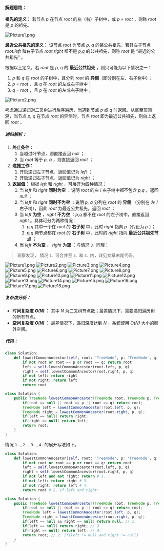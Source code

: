 #### 解题思路：

**祖先的定义：** 若节点 *p* 在节点 *root* 的左（右）子树中，或 *p = root* ，则称 *root* 是 *p* 的祖先。

![Picture1.png](https://pic.leetcode-cn.com/83402bb4c1bba2746effc5607d9654aeb9c3496b4a846d41ce61adb5af02c0f5-Picture1.png)

**最近公共祖先的定义：** 设节点 *root* 为节点 *p, q* 的某公共祖先，若其左子节点 *root.left* 和右子节点 *root.right* 都不是 *p,q* 的公共祖先，则称 *root* 是 “最近的公共祖先” 。

根据以上定义，若 *root* 是 *p, q* 的 **最近公共祖先** ，则只可能为以下情况之一：

1. *p* 和 *q* 在 *root* 的子树中，且分列 *root* 的 **异侧**（即分别在左、右子树中）；
2. *p = root* ，且 *q* 在 *root* 的左或右子树中；  
3. *q = root* ，且 *p* 在 *root* 的左或右子树中；  

![Picture2.png](https://pic.leetcode-cn.com/e48705d412500d43fa81c1d8fdd107bb2d0c7dfa12bdc588cd88f481b4b9f7d8-Picture2.png)

考虑通过递归对二叉树进行后序遍历，当遇到节点 *p* 或 *q* 时返回。从底至顶回溯，当节点 *p, q* 在节点 *root* 的异侧时，节点 *root* 即为最近公共祖先，则向上返回 *root* 。

##### 递归解析：

1. **终止条件：**
   1. 当越过叶节点，则直接返回 *null* ；
   2. 当 *root* 等于 *p, q* ，则直接返回 *root* ；
2. **递推工作：**
   1. 开启递归左子节点，返回值记为 *left* ；
   2. 开启递归右子节点，返回值记为 *right* ；
3. **返回值：** 根据 *left* 和 *right* ，可展开为四种情况；
   1. 当 *left* 和 *right* **同时为空** ：说明 *root* 的左 / 右子树中都不包含 *p,q* ，返回 *null* ；
   2. 当 *left* 和 *right* **同时不为空** ：说明 *p, q* 分列在 *root* 的 **异侧** （分别在 左 / 右子树），因此 *root* 为最近公共祖先，返回 *root* ；
   3. 当 *left* **为空** ，*right* **不为空** ：*p,q* 都不在 *root* 的左子树中，直接返回 *right* 。具体可分为两种情况：
      1. *p,q* 其中一个在 *root* 的 **右子树** 中，此时 *right* 指向 *p*（假设为 *p* ）； 
      2. *p,q* 两节点都在 *root* 的 **右子树** 中，此时的 *right* 指向 **最近公共祖先节点** ；
   4. 当 *left* **不为空** ， *right* **为空** ：与情况 `3.` 同理；

> 观察发现， 情况 `1.` 可合并至 `3.` 和 `4.` 内，详见文章末尾代码。

 ![Picture1.png](https://pic.leetcode-cn.com/c44f8946548954a2513f7d72e20be260c36c157b506749c788afce1e7bd3416c-Picture1.png) ![Picture2.png](https://pic.leetcode-cn.com/55f7683ceee27def129a50c9a26305e56b25175dbd3da55983b5848145559354-Picture2.png) ![Picture3.png](https://pic.leetcode-cn.com/0c3217c102953090030aec857ef2e1e96672b38c450a90356a3e64f0dfc97af2-Picture3.png) ![Picture4.png](https://pic.leetcode-cn.com/f137a75004bf105ae2f9d2987d3d75c0d0cbddfda54126e549b5a3a99b06a6ef-Picture4.png) ![Picture5.png](https://pic.leetcode-cn.com/3334d8bc74cad490584a03ca6e6637f4d431626f75ca589710d6a382fe9ab06b-Picture5.png) ![Picture6.png](https://pic.leetcode-cn.com/fd6ef030cf8acac250792828c04df471ccab669d4153b49b934bc4cc3517efcf-Picture6.png) ![Picture7.png](https://pic.leetcode-cn.com/e03f2505635e77816e12bdfd2ce5c1c4ace3d2dfa2a0e10eefe683e11e88c98b-Picture7.png) ![Picture8.png](https://pic.leetcode-cn.com/a9cf21e0a271c74af5ab00e39da09d485de8a3dabbfaa6d6cd2a2a1c7f60d2a8-Picture8.png) ![Picture9.png](https://pic.leetcode-cn.com/6540e7106efa4461cb19c21a682e9b7c9bd33367d6c5a8bd97982cc7bcec9ec3-Picture9.png) ![Picture10.png](https://pic.leetcode-cn.com/d249c4379aee12e4a5bce4f20c4ad8b709ff35e358cfdb3255ed6d9c6dc4ae2c-Picture10.png) ![Picture11.png](https://pic.leetcode-cn.com/fa87c46c8e8360cf3ab5ea852161ab5f9e4a2ca1b5ff6cd9e9ba0897dcbd455a-Picture11.png) ![Picture12.png](https://pic.leetcode-cn.com/91287818231c969dcc8c69ac9c79197a9b29085d120b18b5230dda77d092f6d6-Picture12.png) ![Picture13.png](https://pic.leetcode-cn.com/bf71136a0329cf5d48933cb7dc1d8c1bd0cec96c1ad13bcca97cea2f58d14fb5-Picture13.png) ![Picture14.png](https://pic.leetcode-cn.com/68aced35d03027033c2552b35d477d700e38e7c01f8c1fa76b4cf8b0a1858d30-Picture14.png) ![Picture15.png](https://pic.leetcode-cn.com/ddf6279a32122924d3608ad7fcdf3f518091da353a1961c0e0e1afaf51d09623-Picture15.png) ![Picture16.png](https://pic.leetcode-cn.com/b4777e4a6ff72ed49356e20a0a897fd866bb3e4dfdb5e0c8fc1dc0f918029237-Picture16.png) ![Picture17.png](https://pic.leetcode-cn.com/df510a1fe4750116a935e61ef63ad30a5092bfefe38845497ff9431b3656a793-Picture17.png) ![Picture18.png](https://pic.leetcode-cn.com/0724b87055c4bc4d744ab64775e6eefa348777c0ea0b07a00ff917773f4b494e-Picture18.png) 

##### 复杂度分析：

- **时间复杂度 *O(N)* ：** 其中 *N* 为二叉树节点数；最差情况下，需要递归遍历树的所有节点。
- **空间复杂度 *O(N)* ：** 最差情况下，递归深度达到 *N* ，系统使用 *O(N)* 大小的额外空间。

##### 代码：

```python []
class Solution:
    def lowestCommonAncestor(self, root: 'TreeNode', p: 'TreeNode', q: 'TreeNode') -> 'TreeNode':
        if not root or root == p or root == q: return root
        left = self.lowestCommonAncestor(root.left, p, q)
        right = self.lowestCommonAncestor(root.right, p, q)
        if not left: return right
        if not right: return left
        return root
```

```java []
class Solution {
    public TreeNode lowestCommonAncestor(TreeNode root, TreeNode p, TreeNode q) {
        if(root == null || root == p || root == q) return root;
        TreeNode left = lowestCommonAncestor(root.left, p, q);
        TreeNode right = lowestCommonAncestor(root.right, p, q);
        if(left == null) return right;
        if(right == null) return left;
        return root;
    }
}
```

情况 `1.` , `2.` , `3.` , `4.` 的展开写法如下。

```python []
class Solution:
    def lowestCommonAncestor(self, root: 'TreeNode', p: 'TreeNode', q: 'TreeNode') -> 'TreeNode':
        if not root or root == p or root == q: return root
        left = self.lowestCommonAncestor(root.left, p, q)
        right = self.lowestCommonAncestor(root.right, p, q)
        if not left and not right: return # 1.
        if not left: return right # 3.
        if not right: return left # 4.
        return root # 2. if left and right:
```

```java []
class Solution {
    public TreeNode lowestCommonAncestor(TreeNode root, TreeNode p, TreeNode q) {
        if(root == null || root == p || root == q) return root;
        TreeNode left = lowestCommonAncestor(root.left, p, q);
        TreeNode right = lowestCommonAncestor(root.right, p, q);
        if(left == null && right == null) return null; // 1.
        if(left == null) return right; // 3.
        if(right == null) return left; // 4.
        return root; // 2. if(left != null and right != null)
    }
}
```